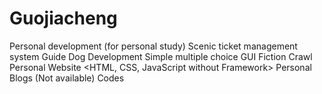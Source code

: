 # Guojiacheng
Personal development (for personal study)
	Scenic ticket management system <C>
	Guide Dog Development <Arduino>
	Simple multiple choice GUI <Java>
	Fiction Crawl <python>
	Personal Website <HTML, CSS, JavaScript without Framework>
Personal Blogs
	(Not available)
Codes
